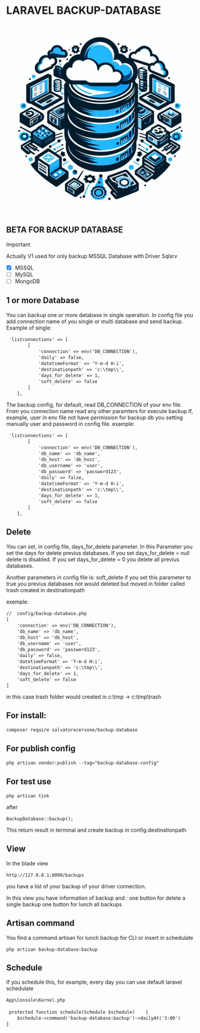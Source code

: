 # LARAVEL BACKUP-DATABASE

![laravel backup database](https://github.com/SalvatoreCervone/backup-database/blob/main/images/backup-database.jpeg)

## BETA FOR BACKUP DATABASE
> [!IMPORTANT]
> Actually V1 used for only backup MSSQL Database with Driver Sqlsrv

- [x] MSSQL
- [ ] MySQL
- [ ] MongoDB

## 1 or more Database

You can backup one or more database in single operation.
In config file you add connection name of you single or multi database and send backup.
Example of single:

```
 'listconnections' => [
        [
            'connection' => env('DB_CONNECTION'),            
            'daily' => false,
            'datetimeFormat' => 'Y-m-d H:i',
            'destinationpath' => 'c:\tmp\\',
            'days_for_delete' => 1,
            'soft_delete' => false
        ]
    ],
```
The backup config, for default, read DB_CONNECTION  of your env file.
From you connection name read any other paramters for execute backup
If, example, user in env file not have permission for backup db you setting manually user and password in config file.
example:
```
 'listconnections' => [
        [
            'connection' => env('DB_CONNECTION'),
            'db_name' => 'db_name',
            'db_host' => 'db_host',
            'db_username' => 'user',
            'db_password' => 'password123',
            'daily' => false,
            'datetimeFormat' => 'Y-m-d H:i',
            'destinationpath' => 'c:\tmp\\',
            'days_for_delete' => 1,
            'soft_delete' => false
        ]
    ],
```
## Delete

You can set, in config file, days_for_delete parameter.
In this Parameter you set the days for delete previus databases.
If you set days_for_delete = null delete is disabled.
If you set days_for_delete = 0 you delete all previus databases.

Another parameters in config file is: soft_delete
if you set this parameter to true you previus databases not would deleted but moved in folder called trash 
created in destinationpath

exemple:
```
//  config/backup-database.php
[
    'connection' => env('DB_CONNECTION'),
    'db_name' => 'db_name',
    'db_host' => 'db_host',
    'db_username' => 'user',
    'db_password' => 'password123',
    'daily' => false,
    'datetimeFormat' => 'Y-m-d H:i',
    'destinationpath' => 'c:\tmp\\',
    'days_for_delete' => 1,
    'soft_delete' => false
]
```
in this case trash folder would created in c:\tmp -> c:\tmp\trash

## For install:
```
composer require salvatorecervone/backup-database
```

## For publish config 
```
php artisan vendor:publish --tag="backup-database-config"
```

## For test use 

```
php artisan tink
```
after
```
BackupDatabase::backup();
```

This return result in terminal and create backup in config.destinationpath

## View

In the blade view 
```
http://127.0.0.1:8000/backups
```
 you have a list of your backup of your driver connection.

In this view you have information of backup and :
one button for delete a single backup
one button for lunch all backups

## Artisan command

You find a command artisan for lunch backup for CLI or insert in schedulate
```
php artisan backup-database:backup
```

## Schedule

If you schedule this, for example, every day you can use default laravel schedulate
```
App\Console\Kernel.php

 protected function schedule(Schedule $schedule)    {
    $schedule->command('backup-database:backup')->dailyAt('3:00')
}

```





